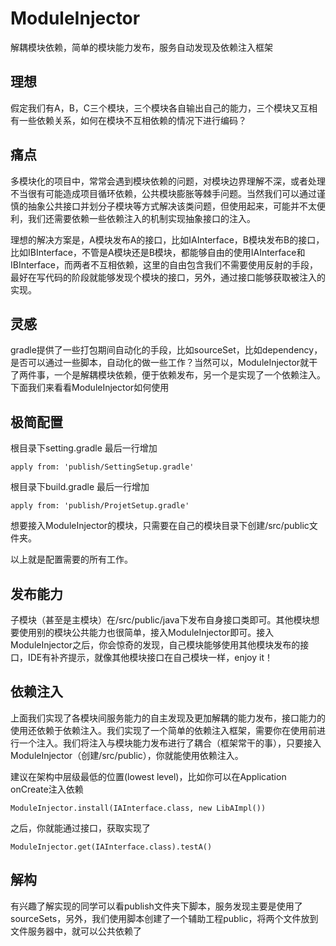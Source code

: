 # ModuleInjector
解耦模块依赖，简单的模块能力发布，服务自动发现及依赖注入框架

## 理想
假定我们有A，B，C三个模块，三个模块各自输出自己的能力，三个模块又互相有一些依赖关系，如何在模块不互相依赖的情况下进行编码？

## 痛点
多模块化的项目中，常常会遇到模块依赖的问题，对模块边界理解不深，或者处理不当很有可能造成项目循环依赖，公共模块膨胀等棘手问题。当然我们可以通过谨慎的抽象公共接口并划分子模块等方式解决该类问题，但使用起来，可能并不太便利，我们还需要依赖一些依赖注入的机制实现抽象接口的注入。

理想的解决方案是，A模块发布A的接口，比如IAInterface，B模块发布B的接口，比如IBInterface，不管是A模块还是B模块，都能够自由的使用IAInterface和IBInterface，而两者不互相依赖，这里的自由包含我们不需要使用反射的手段，最好在写代码的阶段就能够发现个模块的接口，另外，通过接口能够获取被注入的实现。

## 灵感
gradle提供了一些打包期间自动化的手段，比如sourceSet，比如dependency，是否可以通过一些脚本，自动化的做一些工作？当然可以，ModuleInjector就干了两件事，一个是解耦模块依赖，便于依赖发布，另一个是实现了一个依赖注入。下面我们来看看ModuleInjector如何使用

## 极简配置
根目录下setting.gradle 最后一行增加

```
apply from: 'publish/SettingSetup.gradle'
```
根目录下build.gradle 最后一行增加

```
apply from: 'publish/ProjetSetup.gradle'
```

想要接入ModuleInjector的模块，只需要在自己的模块目录下创建/src/public文件夹。

以上就是配置需要的所有工作。

## 发布能力

子模块（甚至是主模块）在/src/public/java下发布自身接口类即可。其他模块想要使用别的模块公共能力也很简单，接入ModuleInjector即可。接入ModuleInjector之后，你会惊奇的发现，自己模块能够使用其他模块发布的接口，IDE有补齐提示，就像其他模块接口在自己模块一样，enjoy it！

## 依赖注入
上面我们实现了各模块间服务能力的自主发现及更加解耦的能力发布，接口能力的使用还依赖于依赖注入。我们实现了一个简单的依赖注入框架，需要你在使用前进行一个注入。我们将注入与模块能力发布进行了耦合（框架常干的事），只要接入ModuleInjector（创建/src/public），你就能使用依赖注入。

建议在架构中层级最低的位置(lowest level)，比如你可以在Application onCreate注入依赖

```
ModuleInjector.install(IAInterface.class, new LibAImpl())
```

之后，你就能通过接口，获取实现了

```
ModuleInjector.get(IAInterface.class).testA()
```

## 解构
有兴趣了解实现的同学可以看publish文件夹下脚本，服务发现主要是使用了sourceSets，另外，我们使用脚本创建了一个辅助工程public，将两个文件放到文件服务器中，就可以公共依赖了


